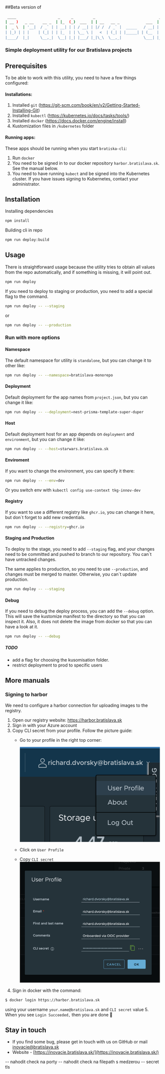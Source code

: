 ##Beta version of
```bash
 ____                   _     _         _                             _   _ 
| __ )   _ __    __ _  | |_  (_)  ___  | | __   __ _            ___  | | (_)
|  _ \  | '__|  / _` | | __| | | / __| | |/ /  / _` |  _____   / __| | | | |
| |_) | | |    | (_| | | |_  | | \__ \ |   <  | (_| | |_____| | (__  | | | |
|____/  |_|     \__,_|  \__| |_| |___/ |_|\_\  \__,_|          \___| |_| |_|
```
### Simple deployment utility for our Bratislava projects


## Prerequisites
To be able to work with this utility, you need to have a few things configured:

#### Installations:
1. Installed `git` (https://git-scm.com/book/en/v2/Getting-Started-Installing-Git)
2. Installed `kubectl` (https://kubernetes.io/docs/tasks/tools/)
3. Installed `docker` (https://docs.docker.com/engine/install)
4. Kustomization files in `/kubernetes` folder


#### Running apps:
These apps should be running when you start `bratiska-cli`:
1. Run `docker`
2. You need to be signed in to our docker repository `harbor.bratislava.sk`. See the manual below.
3. You need to have running `kubect` and be signed into the Kubernetes cluster. If you have issues signing to Kubernetes, contact your administrator.


## Installation

Installing dependencies
```bash
npm install
```

Building cli in repo
```bash
npm run deploy:build
```

## Usage
There is straightforward usage because the utility tries to obtain all values from the repo automatically, and if something is missing, it will point out.
```bash
npm run deploy
```

If you need to deploy to staging or production, you need to add a special flag to the command.
```bash
npm run deploy -- --staging
```
or
```bash
npm run deploy -- --production
```

### Run with more options

#### Namespace
The default namespace for utility is `standalone`, but you can change it to other like:
```bash
npm run deploy -- --namespace=bratislava-monorepo
```

#### Deployment
Default deployment for the app names from `project.json`, but you can change it like:
```bash
npm run deploy -- --deployment=nest-prisma-template-super-duper
```

#### Host
Default deployment host for an app depends on `deployment` and `environment`, but you can change it like:
```bash
npm run deploy -- --host=starwars.bratislava.sk
```

#### Enviroment
If you want to change the environment, you can specify it there:
```bash
npm run deploy -- --env=dev
```
Or you switch env with `kubectl config use-context tkg-innov-dev`

#### Registry
If you want to use a different registry like `ghcr.io`, you can change it here, but don`t forget to add new credentials.
```bash
npm run deploy -- --registry=ghcr.io
```

#### Staging and Production
To deploy to the stage, you need to add `--staging` flag, and your changes need to be committed and pushed to branch to our repository. You can`t have untracked changes.

The same applies to production, so you need to use `--production`, and changes must be merged to master. Otherwise, you can`t update production.

```bash
npm run deploy -- --staging
```

#### Debug
If you need to debug the deploy process, you can add the `--debug` option. This will save the kustomize manifest to the directory so that you can inspect it. Also, it does not delete the image from docker so that you can have a look at it.

```bash
npm run deploy -- --debug
```

##### TODO
- add a flag for choosing the kusomisation folder.
- restrict deployment to prod to specific users

## More manuals

### Signing to harbor

We need to configure a harbor connection for uploading images to the registry.

1. Open our registry website: https://harbor.bratislava.sk
2. Sign in with your Azure account
3. Copy CLI secret from your profile. Follow the picture guide:
   - Go to your profile in the right top corner:
   
     ![alt text](./public/readme/user.png)
   
   - Click on `User Profile`
   - Copy `CLI secret`
     ![alt text](./public/readme/profile.png)
4. Sign in docker with the command:
```bash
$ docker login https://harbor.bratislava.sk
```
using your username `your.name@bratislava.sk` and `CLI secret` value
5. When you see `Login Succeeded,` then you are done 👏


## Stay in touch
- If you find some bug, please get in touch with us on GitHub or mail inovacie@bratislava.sk
- Website - [https://inovacie.bratislava.sk/](https://inovacie.bratislava.sk/)


-- nahodit check na porty
-- nahodit check na filepath s medzerou
-- secret tls
